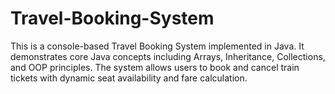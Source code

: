 # Travel-Booking-System
This is a console-based Travel Booking System implemented in Java. It demonstrates core Java concepts including Arrays, Inheritance, Collections, and OOP principles. The system allows users to book and cancel train tickets with dynamic seat availability and fare calculation.
